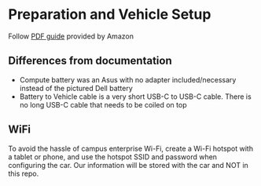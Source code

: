 # Preparation and Vehicle Setup
Follow [PDF guide](https://aws.amazon.com/deepracer/getting-started/) provided by Amazon

## Differences from documentation
- Compute battery was an Asus with no adapter included/necessary instead of the pictured Dell battery
- Battery to Vehicle cable is a very short USB-C to USB-C cable. There is no long USB-C cable that needs to be coiled on top

## WiFi
To avoid the hassle of campus enterprise Wi-Fi, create a Wi-Fi hotspot with a tablet or phone, and use the hotspot SSID and password
when configuring the car. Our information will be stored with the car and NOT in this repo.
